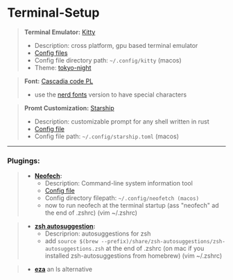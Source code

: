 # Terminal-Setup

> **Terminal Emulator:** [Kitty](https://github.com/kovidgoyal/kitty)
>  - Description: cross platform, gpu based terminal emulator 
>  - [Config files](Config-Files/kitty)
>  - Config file directory path:  ```~/.config/kitty``` (macos)
>  - Theme: [tokyo-night](https://github.com/davidmathers/tokyo-night-kitty-theme)


>**Font:** [Cascadia code PL](https://github.com/microsoft/cascadia-code)
>  - use the [nerd fonts](https://github.com/ryanoasis/nerd-fonts) version to have special characters


>**Promt Customization:** [Starship](https://github.com/starship/starship)
>  - Description: customizable prompt for any shell written in rust
>  - [Config file](Config-Files/straship.yolm)
>  - Config file path:  ```~/.config/starship.toml``` (macos)


----
### Plugings:
>  - **[Neofech](https://github.com/dylanaraps/neofetch):**
>    - Description: Command-line system information tool
>    - [Config file](Config-Files/neofetch)
>    - Config directory filepath: ```~/.config/neofetch (macos)```
>    - now to run neofech at the terminal startup (ass "neofech" ad the end of .zshrc) (vim ~/.zshrc)

  
>  - **[zsh autosuggestion](https://github.com/zsh-users/zsh-autosuggestions):**
>    - Descriprion: autosuggestions for zsh
>    - add ```source $(brew --prefix)/share/zsh-autosuggestions/zsh-autosuggestions.zsh``` at the end of .zshrc (on mac if you installed zsh-autosuggestions from homebrew) (vim ~/.zshrc)


>  - **[eza](https://github.com/eza-community/eza)** an ls alternative
